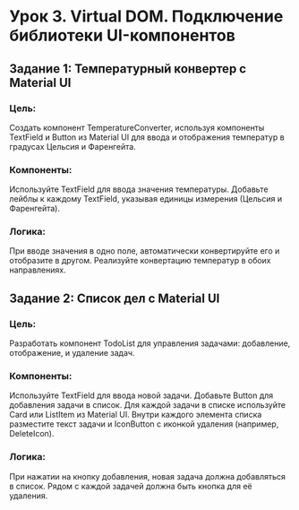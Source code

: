 # Урок 3. Virtual DOM. Подключение библиотеки UI-компонентов
## Задание 1: Температурный конвертер с Material UI
### Цель: 
Создать компонент TemperatureConverter, используя компоненты TextField и Button из Material UI для ввода и отображения температур в градусах Цельсия и Фаренгейта.

### Компоненты:

Используйте TextField для ввода значения температуры.
Добавьте лейблы к каждому TextField, указывая единицы измерения (Цельсия и Фаренгейта).

### Логика:

При вводе значения в одно поле, автоматически конвертируйте его и отобразите в другом.
Реализуйте конвертацию температур в обоих направлениях.

## Задание 2: Список дел с Material UI

### Цель: 
Разработать компонент TodoList для управления задачами: добавление, отображение, и удаление задач.

### Компоненты:

Используйте TextField для ввода новой задачи.
Добавьте Button для добавления задачи в список.
Для каждой задачи в списке используйте Card или ListItem из Material UI. Внутри каждого элемента списка разместите текст задачи и IconButton с иконкой удаления (например, DeleteIcon).

### Логика:

При нажатии на кнопку добавления, новая задача должна добавляться в список.
Рядом с каждой задачей должна быть кнопка для её удаления.